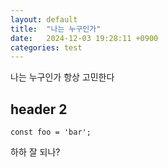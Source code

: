 ```yaml
---
layout: default
title:  "나는 누구인가"
date:   2024-12-03 19:28:11 +0900
categories: test
---
```

나는 누구인가 항상 고민한다

## header 2

```
const foo = 'bar';
```

하하 잘 되나?
